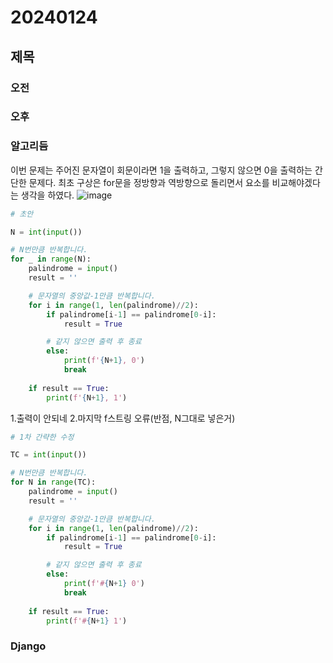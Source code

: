 # 20240124
## 제목
### 오전
### 오후
### 알고리듬
이번 문제는 주어진 문자열이 회문이라면 1을 출력하고, 그렇지 않으면 0을 출력하는 간단한 문제다. 최초 구상은 for문을 정방향과 역방향으로 돌리면서 요소를 비교해야겠다는 생각을 하였다.
![image](https://github.com/qldrh112/TIL/assets/69291489/b35c9dba-c161-4aa0-be98-f783f44c760a)

```python
# 초안

N = int(input())

# N번만큼 반복합니다.
for _ in range(N):
    palindrome = input()
    result = ''

    # 문자열의 중앙값-1만큼 반복합니다.
    for i in range(1, len(palindrome)//2):
        if palindrome[i-1] == palindrome[0-i]:
            result = True

        # 같지 않으면 출력 후 종료
        else:
            print(f'{N+1}, 0')
            break
        
    if result == True:
        print(f'{N+1}, 1')
```

1.출력이 안되네
2.마지막 f스트링 오류(반점, N그대로 넣은거)

```python
# 1차 간략한 수정

TC = int(input())

# N번만큼 반복합니다.
for N in range(TC):
    palindrome = input()
    result = ''

    # 문자열의 중앙값-1만큼 반복합니다.
    for i in range(1, len(palindrome)//2):
        if palindrome[i-1] == palindrome[0-i]:
            result = True

        # 같지 않으면 출력 후 종료
        else:
            print(f'#{N+1} 0')
            break
        
    if result == True:
        print(f'#{N+1} 1')
```
### Django

